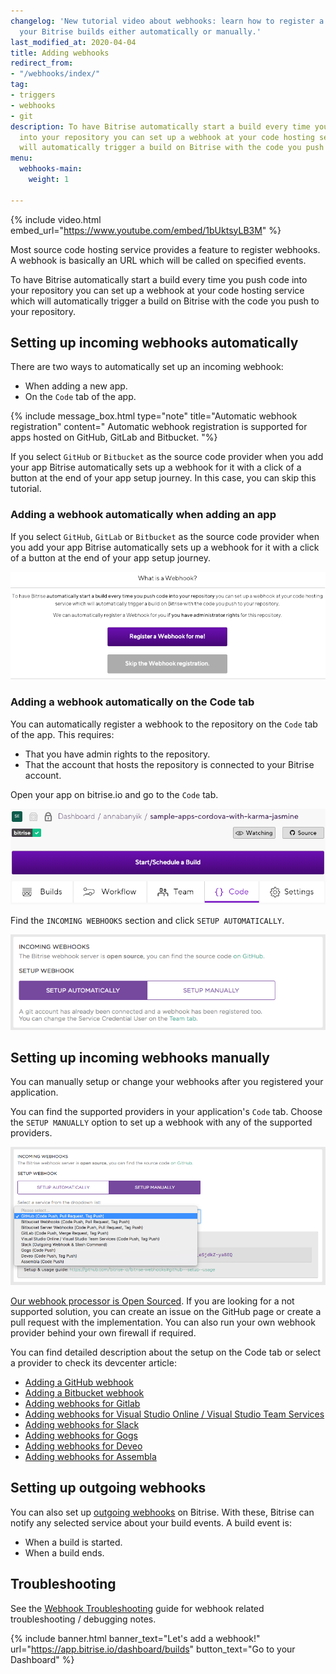 ```yaml
---
changelog: 'New tutorial video about webhooks: learn how to register a webhook for
  your Bitrise builds either automatically or manually.'
last_modified_at: 2020-04-04
title: Adding webhooks
redirect_from:
- "/webhooks/index/"
tag:
- triggers
- webhooks
- git
description: To have Bitrise automatically start a build every time you push code
  into your repository you can set up a webhook at your code hosting service which
  will automatically trigger a build on Bitrise with the code you push to your repository.
menu:
  webhooks-main:
    weight: 1

---
```

{% include video.html embed_url="https://www.youtube.com/embed/1bUktsyLB3M" %}

Most source code hosting service provides a feature to register webhooks. A webhook is basically an URL which will be called on specified events.

To have Bitrise automatically start a build every time you push code into your repository you can set up a webhook at your code hosting service which will automatically trigger a build on Bitrise with the code you push to your repository.

## Setting up incoming webhooks automatically

There are two ways to automatically set up an incoming webhook:

* When adding a new app.
* On the `Code` tab of the app.

{% include message_box.html type="note" title="Automatic webhook registration" content=" Automatic webhook registration is supported for apps hosted on GitHub, GitLab and Bitbucket. "%}

If you select `GitHub` or `Bitbucket` as the source code provider when you add your app Bitrise automatically sets up a webhook for it with a click of a button at the end of your app setup journey. In this case, you can skip this tutorial.

### Adding a webhook automatically when adding an app

If you select `GitHub`, `GitLab` or `Bitbucket` as the source code provider when you add your app Bitrise automatically sets up a webhook for it with a click of a button at the end of your app setup journey.

![{{ page.title }}](/img/register-webhook.png)

### Adding a webhook automatically on the Code tab

You can automatically register a webhook to the repository on the `Code` tab of the app. This requires:

* That you have admin rights to the repository.
* That the account that hosts the repository is connected to your Bitrise account.

Open your app on bitrise.io and go to the `Code` tab.

![{{ page.title }}](/img/code-tab-webhook.png)

Find the `INCOMING WEBHOOKS` section and click `SETUP AUTOMATICALLY`.

![Register webhook](/img/webhook-auto.png)

## Setting up incoming webhooks manually

You can manually setup or change your webhooks after you registered your application.

You can find the supported providers in your application's `Code` tab. Choose the `SETUP MANUALLY` option to set up a webhook with any of the supported providers.

![{{ page.title }}](/img/webhook-providers.png)

[Our webhook processor is Open Sourced](https://github.com/bitrise-io/bitrise-webhooks). If you are looking for a not supported solution, you can create an issue on the GitHub page or create a pull request with the implementation. You can also run your own webhook provider behind your own firewall if required.

You can find detailed description about the setup on the Code tab or select a provider to check its devcenter article:

* [Adding a GitHub webhook](/webhooks/adding-a-github-webhook)
* [Adding a Bitbucket webhook](/webhooks/adding-a-bitbucket-webhook)
* [Adding webhooks for Gitlab](/webhooks/adding-a-gitlab-webhook)
* [Adding webhooks for Visual Studio Online / Visual Studio Team Services](/webhooks/adding-a-visual-studio-webhook)
* [Adding webhooks for Slack](/webhooks/adding-a-slack-webhook)
* [Adding webhooks for Gogs](/webhooks/adding-a-gogs-webhook)
* [Adding webhooks for Deveo](/webhooks/adding-deveo-webhook)
* [Adding webhooks for Assembla](/webhooks/adding-assembla-webhook)

## Setting up outgoing webhooks

You can also set up [outgoing webhooks](/webhooks/adding-outgoing-webhooks/) on Bitrise. With these, Bitrise can notify any selected service about your build events. A build event is:

* When a build is started.
* When a build ends.

## Troubleshooting

See the [Webhook Troubleshooting](/webhooks/troubleshooting) guide
for webhook related troubleshooting / debugging notes.

{% include banner.html banner_text="Let's add a webhook!" url="https://app.bitrise.io/dashboard/builds" button_text="Go to your Dashboard" %}